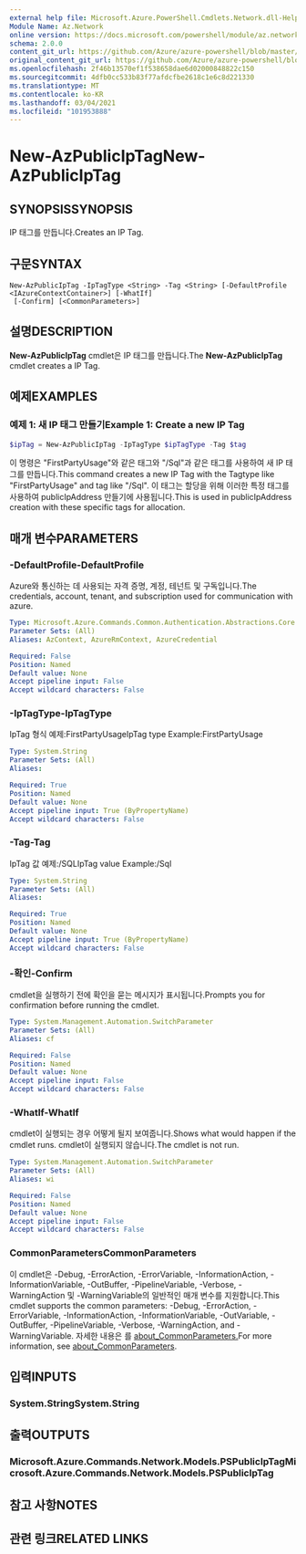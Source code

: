 ```yaml
---
external help file: Microsoft.Azure.PowerShell.Cmdlets.Network.dll-Help.xml
Module Name: Az.Network
online version: https://docs.microsoft.com/powershell/module/az.network/new-azpubliciptag
schema: 2.0.0
content_git_url: https://github.com/Azure/azure-powershell/blob/master/src/Network/Network/help/New-AzPublicIpTag.md
original_content_git_url: https://github.com/Azure/azure-powershell/blob/master/src/Network/Network/help/New-AzPublicIpTag.md
ms.openlocfilehash: 2f46b13570ef1f538658dae6d02000848822c150
ms.sourcegitcommit: 4dfb0cc533b83f77afdcfbe2618c1e6c8d221330
ms.translationtype: MT
ms.contentlocale: ko-KR
ms.lasthandoff: 03/04/2021
ms.locfileid: "101953888"
---
```

# <span data-ttu-id="bd46b-101">New-AzPublicIpTag</span><span class="sxs-lookup"><span data-stu-id="bd46b-101">New-AzPublicIpTag</span></span>

## <span data-ttu-id="bd46b-102">SYNOPSIS</span><span class="sxs-lookup"><span data-stu-id="bd46b-102">SYNOPSIS</span></span>
<span data-ttu-id="bd46b-103">IP 태그를 만듭니다.</span><span class="sxs-lookup"><span data-stu-id="bd46b-103">Creates an IP Tag.</span></span>

## <span data-ttu-id="bd46b-104">구문</span><span class="sxs-lookup"><span data-stu-id="bd46b-104">SYNTAX</span></span>

```
New-AzPublicIpTag -IpTagType <String> -Tag <String> [-DefaultProfile <IAzureContextContainer>] [-WhatIf]
 [-Confirm] [<CommonParameters>]
```

## <span data-ttu-id="bd46b-105">설명</span><span class="sxs-lookup"><span data-stu-id="bd46b-105">DESCRIPTION</span></span>
<span data-ttu-id="bd46b-106">**New-AzPublicIpTag** cmdlet은 IP 태그를 만듭니다.</span><span class="sxs-lookup"><span data-stu-id="bd46b-106">The **New-AzPublicIpTag** cmdlet creates a IP Tag.</span></span>

## <span data-ttu-id="bd46b-107">예제</span><span class="sxs-lookup"><span data-stu-id="bd46b-107">EXAMPLES</span></span>

### <span data-ttu-id="bd46b-108">예제 1: 새 IP 태그 만들기</span><span class="sxs-lookup"><span data-stu-id="bd46b-108">Example 1: Create a new IP Tag</span></span>
```powershell
$ipTag = New-AzPublicIpTag -IpTagType $ipTagType -Tag $tag
```

<span data-ttu-id="bd46b-109">이 명령은 "FirstPartyUsage"와 같은 태그와 "/Sql"과 같은 태그를 사용하여 새 IP 태그를 만듭니다.</span><span class="sxs-lookup"><span data-stu-id="bd46b-109">This command creates a new IP Tag with the Tagtype like "FirstPartyUsage" and tag like "/Sql".</span></span> <span data-ttu-id="bd46b-110">이 태그는 할당을 위해 이러한 특정 태그를 사용하여 publicIpAddress 만들기에 사용됩니다.</span><span class="sxs-lookup"><span data-stu-id="bd46b-110">This is used in publicIpAddress creation with these specific tags for allocation.</span></span>

## <span data-ttu-id="bd46b-111">매개 변수</span><span class="sxs-lookup"><span data-stu-id="bd46b-111">PARAMETERS</span></span>

### <span data-ttu-id="bd46b-112">-DefaultProfile</span><span class="sxs-lookup"><span data-stu-id="bd46b-112">-DefaultProfile</span></span>
<span data-ttu-id="bd46b-113">Azure와 통신하는 데 사용되는 자격 증명, 계정, 테넌트 및 구독입니다.</span><span class="sxs-lookup"><span data-stu-id="bd46b-113">The credentials, account, tenant, and subscription used for communication with azure.</span></span>

```yaml
Type: Microsoft.Azure.Commands.Common.Authentication.Abstractions.Core.IAzureContextContainer
Parameter Sets: (All)
Aliases: AzContext, AzureRmContext, AzureCredential

Required: False
Position: Named
Default value: None
Accept pipeline input: False
Accept wildcard characters: False
```

### <span data-ttu-id="bd46b-114">-IpTagType</span><span class="sxs-lookup"><span data-stu-id="bd46b-114">-IpTagType</span></span>
<span data-ttu-id="bd46b-115">IpTag 형식 예제:FirstPartyUsage</span><span class="sxs-lookup"><span data-stu-id="bd46b-115">IpTag type Example:FirstPartyUsage</span></span>

```yaml
Type: System.String
Parameter Sets: (All)
Aliases:

Required: True
Position: Named
Default value: None
Accept pipeline input: True (ByPropertyName)
Accept wildcard characters: False
```

### <span data-ttu-id="bd46b-116">-Tag</span><span class="sxs-lookup"><span data-stu-id="bd46b-116">-Tag</span></span>
<span data-ttu-id="bd46b-117">IpTag 값 예제:/SQL</span><span class="sxs-lookup"><span data-stu-id="bd46b-117">IpTag value Example:/Sql</span></span>

```yaml
Type: System.String
Parameter Sets: (All)
Aliases:

Required: True
Position: Named
Default value: None
Accept pipeline input: True (ByPropertyName)
Accept wildcard characters: False
```

### <span data-ttu-id="bd46b-118">-확인</span><span class="sxs-lookup"><span data-stu-id="bd46b-118">-Confirm</span></span>
<span data-ttu-id="bd46b-119">cmdlet을 실행하기 전에 확인을 묻는 메시지가 표시됩니다.</span><span class="sxs-lookup"><span data-stu-id="bd46b-119">Prompts you for confirmation before running the cmdlet.</span></span>

```yaml
Type: System.Management.Automation.SwitchParameter
Parameter Sets: (All)
Aliases: cf

Required: False
Position: Named
Default value: None
Accept pipeline input: False
Accept wildcard characters: False
```

### <span data-ttu-id="bd46b-120">-WhatIf</span><span class="sxs-lookup"><span data-stu-id="bd46b-120">-WhatIf</span></span>
<span data-ttu-id="bd46b-121">cmdlet이 실행되는 경우 어떻게 될지 보여줍니다.</span><span class="sxs-lookup"><span data-stu-id="bd46b-121">Shows what would happen if the cmdlet runs.</span></span>
<span data-ttu-id="bd46b-122">cmdlet이 실행되지 않습니다.</span><span class="sxs-lookup"><span data-stu-id="bd46b-122">The cmdlet is not run.</span></span>

```yaml
Type: System.Management.Automation.SwitchParameter
Parameter Sets: (All)
Aliases: wi

Required: False
Position: Named
Default value: None
Accept pipeline input: False
Accept wildcard characters: False
```

### <span data-ttu-id="bd46b-123">CommonParameters</span><span class="sxs-lookup"><span data-stu-id="bd46b-123">CommonParameters</span></span>
<span data-ttu-id="bd46b-124">이 cmdlet은 -Debug, -ErrorAction, -ErrorVariable, -InformationAction, -InformationVariable, -OutBuffer, -PipelineVariable, -Verbose, -WarningAction 및 -WarningVariable의 일반적인 매개 변수를 지원합니다.</span><span class="sxs-lookup"><span data-stu-id="bd46b-124">This cmdlet supports the common parameters: -Debug, -ErrorAction, -ErrorVariable, -InformationAction, -InformationVariable, -OutVariable, -OutBuffer, -PipelineVariable, -Verbose, -WarningAction, and -WarningVariable.</span></span> <span data-ttu-id="bd46b-125">자세한 내용은 를 [about_CommonParameters.](http://go.microsoft.com/fwlink/?LinkID=113216)</span><span class="sxs-lookup"><span data-stu-id="bd46b-125">For more information, see [about_CommonParameters](http://go.microsoft.com/fwlink/?LinkID=113216).</span></span>

## <span data-ttu-id="bd46b-126">입력</span><span class="sxs-lookup"><span data-stu-id="bd46b-126">INPUTS</span></span>

### <span data-ttu-id="bd46b-127">System.String</span><span class="sxs-lookup"><span data-stu-id="bd46b-127">System.String</span></span>

## <span data-ttu-id="bd46b-128">출력</span><span class="sxs-lookup"><span data-stu-id="bd46b-128">OUTPUTS</span></span>

### <span data-ttu-id="bd46b-129">Microsoft.Azure.Commands.Network.Models.PSPublicIpTag</span><span class="sxs-lookup"><span data-stu-id="bd46b-129">Microsoft.Azure.Commands.Network.Models.PSPublicIpTag</span></span>

## <span data-ttu-id="bd46b-130">참고 사항</span><span class="sxs-lookup"><span data-stu-id="bd46b-130">NOTES</span></span>

## <span data-ttu-id="bd46b-131">관련 링크</span><span class="sxs-lookup"><span data-stu-id="bd46b-131">RELATED LINKS</span></span>
